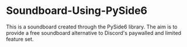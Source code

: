# Soundboard-Using-PySide6
This is a soundboard created through the PySide6 library. The aim is to provide a free soundboard alternative to Discord's paywalled and limited feature set.
